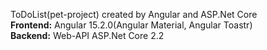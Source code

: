  ToDoList(pet-project) created by Angular and ASP.Net Core<br>
 <strong>Frontend:</strong> Angular 15.2.0(Angular Material, Angular Toastr)<br>
 <strong>Backend:</strong> Web-API ASP.Net Core 2.2
